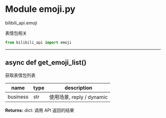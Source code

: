 # Module emoji.py


bilibili_api.emoji

表情包相关


``` python
from bilibili_api import emoji
```

---

## async def get_emoji_list()

获取表情包列表


| name | type | description |
| - | - | - |
| business | str | 使用场景, reply / dynamic |

**Returns:** dict: 调用 API 返回的结果




